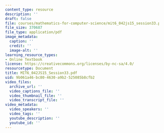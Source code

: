 ```yaml
---
content_type: resource
description: ''
draft: false
file: courses/mathematics-for-computer-science/mit6_042js15_session33.pdf
file_size: 370687
file_type: application/pdf
image_metadata:
  caption: ''
  credit: ''
  image-alt: ''
learning_resource_types:
- Online Textbook
license: https://creativecommons.org/licenses/by-nc-sa/4.0/
resourcetype: Document
title: MIT6_042JS15_Session33.pdf
uid: 9b061a46-bc80-4630-a9b2-525085b8cfb2
video_files:
  archive_url: ''
  video_captions_file: ''
  video_thumbnail_file: ''
  video_transcript_file: ''
video_metadata:
  video_speakers: ''
  video_tags: ''
  youtube_description: ''
  youtube_id: ''
---
```

